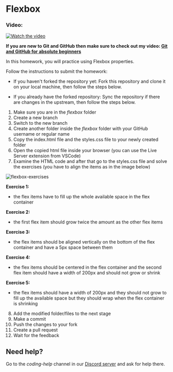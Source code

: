 # Flexbox

### Video:
[![Watch the video](https://img.youtube.com/vi/2yyTcoW2Lc8/hqdefault.jpg)](https://www.youtube.com/embed/2yyTcoW2Lc8)

**If you are new to Git and GitHub then make sure to check out my video: [Git and GitHub for absolute beginners](https://youtu.be/WaAsfuVDJ_U?si=q4UFgWQH-uWIMBUu)**

In this homework, you will practice using Flexbox properties.

Follow the instructions to submit the homework:

- If you haven't forked the repository yet:
  Fork this repository and clone it on your local machine, then follow the steps below.
   
- If you already have the forked repository:
Sync the repository if there are changes in the upstream, then follow the steps below.


1. Make sure you are in the *flexbox* folder
2. Create a new branch 
3. Switch to the new branch 
4. Create another folder inside the *flexbox* folder with your GitHub username or regular name
5. Copy the index.html file and the styles.css file to your newly created folder
6. Open the copied html file inside your browser (you can use the Live Server extension from VSCode)
7. Examine the HTML code and after that go to the styles.css file and solve the exercises (you have to align the items as in the image below)

![flexbox-exercises](https://github.com/virag-ky/CSS/assets/79658534/e087fcc4-da7e-4297-9627-f77b03945b76)


**Exercise 1:**
- the flex items have to fill up the whole available space in the flex container

**Exercise 2:**
- the first flex item should grow twice the amount as the other flex items

**Exercise 3:**
- the flex items should be aligned vertically on the bottom of the flex container and have a 5px space between them

**Exercise 4:**
- the flex items should be centered in the flex container and the second flex item should have a width of 200px and should not grow or shrink

**Exercise 5:**
- the flex items should have a width of 200px and they should not grow to fill up the available space but they should wrap when the flex container is shrinking

8. Add the modified folder/files to the next stage 
9. Make a commit
10. Push the changes to your fork 
11. Create a pull request
12. Wait for the feedback

## Need help?
Go to the *coding-help* channel in our [Discord server](https://discord.gg/kyrQkGujTU) and ask for help there.
